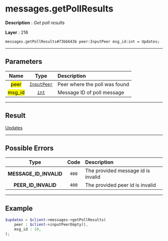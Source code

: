 # messages.getPollResults

**Description** : *Get poll results*

**Layer** : 216

```tl
messages.getPollResults#73bb643b peer:InputPeer msg_id:int = Updates;
```

---

## Parameters

| Name | Type | Description |
| :---: | :---: | :--- |
| <mark>peer</mark> | [`InputPeer`](type/InputPeer) | Peer where the poll was found |
| <mark>msg_id</mark> | [`int`](type/int) | Message ID of poll message |

---

## Result

[Updates](type/Updates)

---

## Possible Errors

| Type | Code | Description |
| :---: | :---: | :--- |
| **MESSAGE_ID_INVALID** | `400` | The provided message id is invalid |
| **PEER_ID_INVALID** | `400` | The provided peer id is invalid |

---

## Example

```php
$updates = $client->messages->getPollResults(
	peer : $client->inputPeerEmpty(),
	msg_id : 10,
);
```